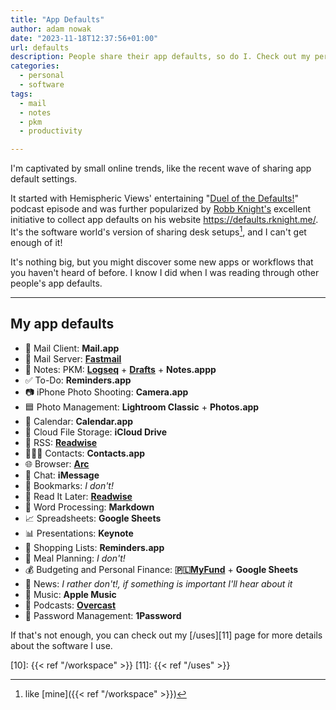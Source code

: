 ```yaml
---
title: "App Defaults"
author: adam nowak
date: "2023-11-18T12:37:56+01:00"
url: defaults
description: People share their app defaults, so do I. Check out my personal app choices and join the trend!
categories:
  - personal
  - software
tags:
  - mail
  - notes
  - pkm
  - productivity

---
```


I'm captivated by small online trends, like the recent wave of sharing app default settings.

It started with Hemispheric Views' entertaining "[Duel of the Defaults!][1]" podcast episode and was further popularized by [Robb Knight's][2] excellent initiative to collect app defaults on his website <https://defaults.rknight.me/>. It's the software world's version of sharing desk setups[^1], and I can't get enough of it!

It's nothing big, but you might discover some new apps or workflows that you haven't heard of before. I know I did when I was reading through other people's app defaults.

---

## My app defaults

* 📨 Mail Client: **Mail.app**
* 📮 Mail Server: **[Fastmail][3]**
* 📝 Notes: PKM: **[Logseq][4]** + **[Drafts][5]** + **Notes.appp**
* ✅ To-Do: **Reminders.app**
* 📷 iPhone Photo Shooting: **Camera.app**
* 🟦 Photo Management: **Lightroom Classic** + **Photos.app**
* 📆 Calendar: **Calendar.app**
* 📁 Cloud File Storage: **iCloud Drive**
* 📖 RSS: **[Readwise][6]**
* 🙍🏻‍♂️ Contacts: **Contacts.app**
* 🌐 Browser: **[Arc][7]**
* 💬 Chat: **iMessage**
* 🔖 Bookmarks: *I don't!*
* 📑 Read It Later: **[Readwise][6]**
* 📜 Word Processing: **Markdown**
* 📈 Spreadsheets: **Google Sheets**
* 📊 Presentations: **Keynote**
* 🛒 Shopping Lists: **Reminders.app**
* 🍴 Meal Planning: *I don't!*
* 💰 Budgeting and Personal Finance: **🇵🇱[MyFund][8]** +  **Google Sheets**
* 📰 News: *I rather don't!, if something is important I'll hear about it*
* 🎵 Music: **Apple Music**
* 🎤 Podcasts: **[Overcast][9]**
* 🔐 Password Management: **1Password**

If that's not enough, you can check out my [/uses][11] page for more details about the software I use.

[1]: https://listen.hemisphericviews.com/097
[2]: https://rknight.me/
[3]: https://ref.fm/u29262816
[4]: https://logseq.com/
[5]: https://getdrafts.com/
[6]: https://readwise.io/read
[7]: https://arc.net/
[8]: https://myfund.pl/
[9]: https://overcast.fm/
[10]: {{< ref "/workspace" >}}
[11]: {{< ref "/uses" >}}

[^1]: like [mine]({{< ref "/workspace" >}})
